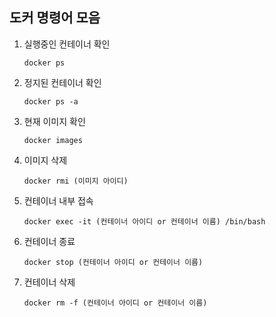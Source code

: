 
## 도커 명령어 모음
1. 실행중인 컨테이너 확인 
    ```
    docker ps 
    ```
2. 정지된 컨테이너 확인
    ```
    docker ps -a
    ```
3. 현재 이미지 확인
    ```
    docker images
    ```
4. 이미지 삭제
    ```
    docker rmi (이미지 아이디)
    ```
5. 컨테이너 내부 접속
    ```
    docker exec -it (컨테이너 아이디 or 컨테이너 이름) /bin/bash
    ```
6. 컨테이너 종료
    ```
    docker stop (컨테이너 아이디 or 컨테이너 이름)
    ```
7. 컨테이너 삭제
    ```
    docker rm -f (컨테이너 아이디 or 컨테이너 이름)
    ```
